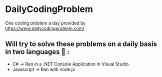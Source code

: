 # DailyCodingProblem
 One coding problem a day provided by https://www.dailycodingproblem.com/

 ## Will try to solve these problems on a daily basis in two languages :muscle: : 
 * C# -> Ran in a .NET Console Application in Visual Studio. 
 * Javascript -> Ran with node.js
